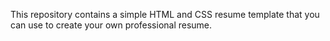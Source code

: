 This repository contains a simple HTML and CSS resume template that you can use to create your own professional resume.
